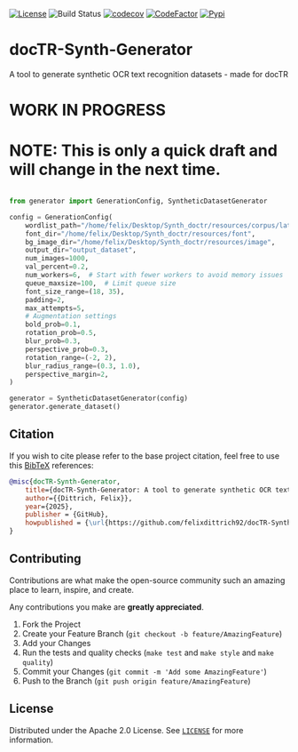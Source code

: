 [![License](https://img.shields.io/badge/License-Apache%202.0-blue.svg)](LICENSE)
![Build Status](https://github.com/felixdittrich92/docTR-Synth-Generator/workflows/builds/badge.svg)
[![codecov](https://codecov.io/gh/felixdittrich92/docTR-Synth-Generator/graph/badge.svg?token=31MDR20JGI)](https://codecov.io/gh/felixdittrich92/docTR-Synth-Generator)
[![CodeFactor](https://www.codefactor.io/repository/github/felixdittrich92/doctr-synth-generator/badge)](https://www.codefactor.io/repository/github/felixdittrich92/doctr-synth-generator)
[![Pypi](https://img.shields.io/badge/pypi-v0.0.1-blue.svg)](https://pypi.org/project/docTR-Synth-Generator/)

# docTR-Synth-Generator
A tool to generate synthetic OCR text recognition datasets - made for docTR

# WORK IN PROGRESS

# NOTE: This is only a quick draft and will change in the next time.

```python

from generator import GenerationConfig, SyntheticDatasetGenerator

config = GenerationConfig(
    wordlist_path="/home/felix/Desktop/Synth_doctr/resources/corpus/latin_ext_balanced_words.txt",
    font_dir="/home/felix/Desktop/Synth_doctr/resources/font",
    bg_image_dir="/home/felix/Desktop/Synth_doctr/resources/image",
    output_dir="output_dataset",
    num_images=1000,
    val_percent=0.2,
    num_workers=6,  # Start with fewer workers to avoid memory issues
    queue_maxsize=100,  # Limit queue size
    font_size_range=(18, 35),
    padding=2,
    max_attempts=5,
    # Augmentation settings
    bold_prob=0.1,
    rotation_prob=0.5,
    blur_prob=0.3,
    perspective_prob=0.3,
    rotation_range=(-2, 2),
    blur_radius_range=(0.3, 1.0),
    perspective_margin=2,
)

generator = SyntheticDatasetGenerator(config)
generator.generate_dataset()
```

## Citation

If you wish to cite please refer to the base project citation, feel free to use this [BibTeX](http://www.bibtex.org/) references:

```bibtex
@misc{docTR-Synth-Generator,
    title={docTR-Synth-Generator: A tool to generate synthetic OCR text recognition datasets - made for docTR},
    author={{Dittrich, Felix}},
    year={2025},
    publisher = {GitHub},
    howpublished = {\url{https://github.com/felixdittrich92/docTR-Synth-Generator}}
}
```

## Contributing

Contributions are what make the open-source community such an amazing place to learn, inspire, and create.

Any contributions you make are **greatly appreciated**.

1. Fork the Project
2. Create your Feature Branch (`git checkout -b feature/AmazingFeature`)
3. Add your Changes
4. Run the tests and quality checks (`make test` and `make style` and `make quality`)
5. Commit your Changes (`git commit -m 'Add some AmazingFeature'`)
6. Push to the Branch (`git push origin feature/AmazingFeature`)

## License

Distributed under the Apache 2.0 License. See [`LICENSE`](https://github.com/felixdittrich92/OnnxTR?tab=Apache-2.0-1-ov-file#readme) for more information.

